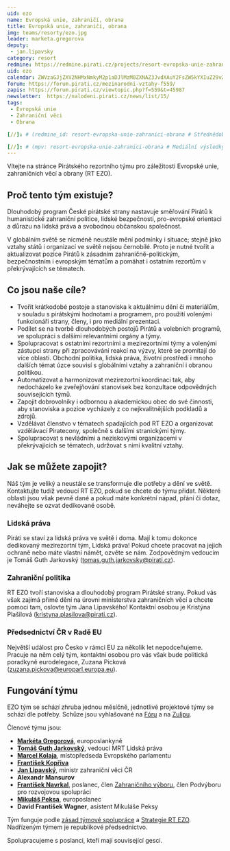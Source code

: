 ```yaml
---
uid: ezo
name: Evropská unie, zahraničí, obrana
title: Evropská unie, zahraničí, obrana
img: teams/resorty/ezo.jpg
leader: marketa.gregorova
deputy:
 - jan.lipavsky
category: resort
redmine: https://redmine.pirati.cz/projects/resort-evropska-unie-zahranici-obrana
uid: ezo
calendar: ZWVzaGJjZXV2NHMxNmkyM2p1aDJlMzM0ZXNAZ3JvdXAuY2FsZW5kYXIuZ29vZ2xlLmNvbQ
forum: https://forum.pirati.cz/mezinarodni-vztahy-f559/
zapis: https://forum.pirati.cz/viewtopic.php?f=559&t=45987
newsletter:  https://nalodeni.pirati.cz/news/list/15/
tags:
 - Evropská unie
 - Zahraniční věci
 - Obrana

[//]: # (redmine_id: resort-evropska-unie-zahranici-obrana # Střednědobé cíle týmu)

[//]: # (mpv: resort-evropska-unie-zahranici-obrana # Mediální výsledky)
---
```


Vítejte na stránce Pirátského rezortního týmu pro záležitosti Evropské unie, zahraničních věcí a obrany (RT EZO).

Proč tento tým existuje?
----------

Dlouhodobý program České pirátské strany nastavuje směřování Pirátů k humanistické zahraniční politice, lidské bezpečnosti, pro-evropské orientaci a důrazu na lidská práva a svobodnou občanskou společnost. 

V globálním světě se nicméně neustále mění podmínky i situace; stejně jako vztahy států i organizací ve světě nejsou černobílé. Proto je nutné tvořit a aktualizovat pozice Pirátů k zásadním zahraničně-politickým, bezpečnostním i evropským tématům a pomáhat i ostatním rezortům v překrývajících se tématech. 


Co jsou naše cíle?
----------------------

- Tvořit krátkodobé postoje a stanoviska k aktuálnímu dění či materiálům, v souladu s pirátskými hodnotami a programem, pro použití volenými funkcionáři strany, členy, i pro mediální prezentaci.
- Podílet se na tvorbě dlouhodobých postojů Pirátů a volebních programů, ve spolupráci s dalšími relevantními orgány a týmy.
- Spolupracovat s ostatními rezortními a mezirezortními týmy a volenými zástupci strany při zpracovávání reakcí na výzvy, které se promítají do více oblastí. Obchodní politika, lidská práva, životní prostředí i mnoho dalších témat úzce souvisí s globálními vztahy a zahraniční i obranou politikou.
- Automatizovat a harmonizovat mezirezortní koordinaci tak, aby nedocházelo ke zveřejňování stanovisek bez konzultace odpovědných souvisejících týmů.
- Zapojit dobrovolníky i odbornou a akademickou obec do své činnosti, aby stanoviska a pozice vycházely z co nejkvalitnějších podkladů a zdrojů.
- Vzdělávat členstvo v tématech spadajících pod RT EZO a organizovat vzdělávací Piratecony, společně s dalšími stranickými týmy.
- Spolupracovat s nevládními a neziskovými organizacemi v překrývajících se tématech, udržovat s nimi kvalitní vztahy.

Jak se můžete zapojit?
----------------------

Náš tým je veliký a neustále se transformuje dle potřeby a dění ve světě. Kontaktujte tudíž vedoucí RT EZO, pokud se
chcete do týmu přidat. Některé oblasti jsou však pevně dané a pokud máte konkrétní nápad, přání či dotaz, neváhejte se
ozvat dedikované osobě.

### Lidská práva

Piráti se staví za lidská práva ve světě i doma. Mají k tomu dokonce dedikovaný mezirezortní tým, Lidská práva! Pokud
chcete pracovat na jejich ochraně nebo máte vlastní námět, ozvěte se nám. Zodpovědným vedoucím je Tomáš Guth Jarkovský 
(<tomas.guth.jarkovsky@pirati.cz>).

### Zahraniční politika

RT EZO tvoří stanoviska a dlouhodobý program Pirátské strany. Pokud vás však zajímá přímé dění na úrovni ministerstva
zahraničních věcí a chcete pomoci tam, oslovte tým Jana Lipavského! Kontaktní osobou je Kristýna Plašilová 
(<kristyna.plasilova@pirati.cz>).

### Předsednictví ČR v Radě EU

Největší událost pro Česko v rámci EU za několik let nepodceňujeme. Pracuje na něm celý tým, kontaktní osobou pro vás
však bude politická poradkyně eurodelegace, Zuzana Picková (<zuzana.pickova@europarl.europa.eu>).

Fungování týmu
---------------

EZO tým se schází zhruba jednou měsíčně, jednotlivé projektové týmy se schází dle potřeby. Schůze jsou vyhlašované na
[Fóru](https://forum.pirati.cz/viewtopic.php?f=559&t=44931) a na [Zulipu](https://zulip.pirati.cz/#narrow/stream/516-RT-EZO/topic/Sch.C5.AFze.20RT.20EZO).

Členové týmu jsou:

* **[Markéta Gregorová](/lide/marketa-gregorova)**, europoslankyně
* **[Tomáš Guth Jarkovský](/lide/tomas-guth-jarkovsky/)**, vedoucí MRT Lidská práva
* **[Marcel Kolaja](/lide/marcel-kolaja)**, místopředseda Evropského parlamentu
* **[František Kopřiva](/lide/frantisek-kopriva)**
* **[Jan Lipavský](/lide/jan-lipavsky)**, ministr zahraniční věci ČR
* **Alexandr Mansurov** 
* **[František Navrkal](/lide/frantisek-navrkal)**, poslanec, člen [Zahraničního výboru](https://www.psp.cz/sqw/hp.sqw?k=3300), člen Podvýboru pro rozvojovou spolupráci
* **[Mikuláš Peksa](/lide/mikulas-peksa)**, europoslanec
* **David František Wagner**, asistent Mikuláše Peksy

Tým funguje podle [zásad týmové spolupráce](https://wiki.pirati.cz/rules/or_zatys) a [Strategie RT EZO](https://codimd.pirati.cz/strategie_rt_ezo#). 
Nadřízeným týmem je republikové předsednictvo.

Spolupracujeme s poslanci, kteří mají související gesci.

